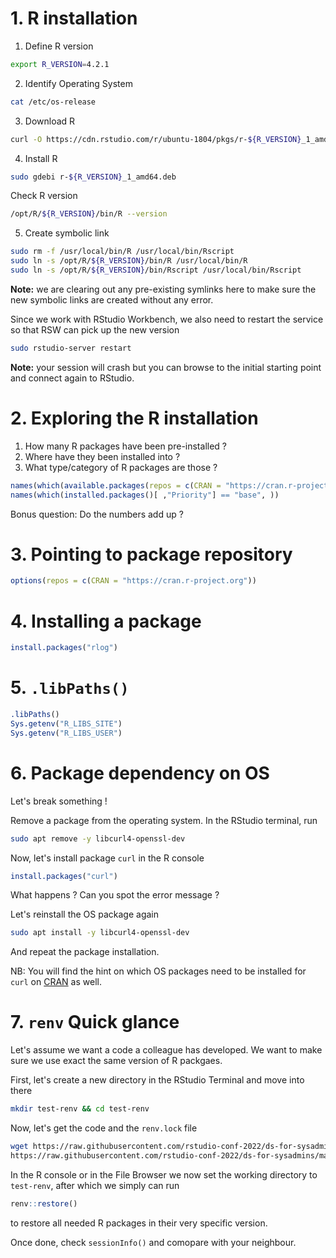 # 1. R installation

1. Define R version 

```bash
export R_VERSION=4.2.1
```

2. Identify Operating System

```bash
cat /etc/os-release
```

3. Download R 

```bash
curl -O https://cdn.rstudio.com/r/ubuntu-1804/pkgs/r-${R_VERSION}_1_amd64.deb
```

4. Install R 

```bash
sudo gdebi r-${R_VERSION}_1_amd64.deb
```

Check R version 
```bash
/opt/R/${R_VERSION}/bin/R --version
```

5. Create symbolic link

```bash
sudo rm -f /usr/local/bin/R /usr/local/bin/Rscript
sudo ln -s /opt/R/${R_VERSION}/bin/R /usr/local/bin/R
sudo ln -s /opt/R/${R_VERSION}/bin/Rscript /usr/local/bin/Rscript
```
**Note:** we are clearing out any pre-existing symlinks here to make sure the new symbolic links are created without any error.

Since we work with RStudio Workbench, we also need to restart the service so that RSW can pick up the new version

```bash
sudo rstudio-server restart
```
**Note:** your session will crash but you can browse to the initial starting point and connect again to RStudio. 


# 2. Exploring the R installation 

1. How many R packages have been pre-installed ? 
2. Where have they been installed into ? 
2. What type/category of R packages are those ? 

```r
names(which(available.packages(repos = c(CRAN = "https://cran.r-project.org"))[ ,"Priority"] == "recommended", ))
names(which(installed.packages()[ ,"Priority"] == "base", ))
```

Bonus question: Do the numbers add up ? 

# 3. Pointing to package repository

```r
options(repos = c(CRAN = "https://cran.r-project.org"))
```

# 4. Installing a package

```r
install.packages("rlog")
```

# 5. `.libPaths()`

```r
.libPaths()
Sys.getenv("R_LIBS_SITE")
Sys.getenv("R_LIBS_USER")
```

# 6. Package dependency on OS

Let's break something !

Remove a package from the operating system. In the RStudio terminal, run

```bash
sudo apt remove -y libcurl4-openssl-dev
```

Now, let's install package `curl` in the R console

```r
install.packages("curl")
```

What happens ? Can you spot the error message ? 

Let's reinstall the OS package again

```bash
sudo apt install -y libcurl4-openssl-dev
```

And repeat the package installation.

NB: You will find the hint on which OS packages need to be installed for `curl` on [CRAN](https://cran.r-project.org/web/packages/curl/index.html) as well. 

# 7. `renv` Quick glance

Let's assume we want a code a colleague has developed. We want to make sure we use exact the same version of R packgaes. 

First, let's create a new directory in the RStudio Terminal and move into there

```bash
mkdir test-renv && cd test-renv
```

Now, let's get the code and the `renv.lock` file

```bash
wget https://raw.githubusercontent.com/rstudio-conf-2022/ds-for-sysadmins/main/materials/package-management/test/code.R
https://raw.githubusercontent.com/rstudio-conf-2022/ds-for-sysadmins/main/materials/package-management/test/renv.lock
```

In the R console or in the File Browser we now set the working directory to `test-renv`, after which we simply can run 

```r
renv::restore()
```

to restore all needed R packages in their very specific version.

Once done, check `sessionInfo()` and comopare with your neighbour. 
